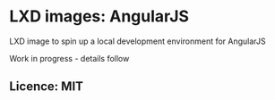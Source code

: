 # LXD images: AngularJS
LXD image to spin up a local development environment for AngularJS

Work in progress - details follow

## Licence: MIT

